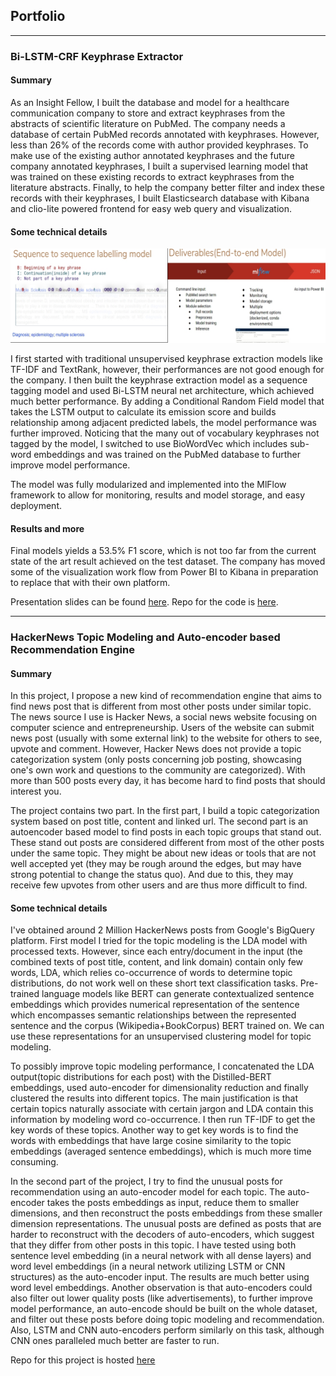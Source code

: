 ## Portfolio

---

### Bi-LSTM-CRF Keyphrase Extractor

#### Summary

As an Insight Fellow, I built the database and model for a healthcare communication company to store and extract keyphrases from the abstracts of scientific literature on PubMed. The company needs a database of certain PubMed records annotated with keyphrases. However, less than 26% of the records come with author provided keyphrases.  To make use of the existing author annotated keyphrases and the future company annotated keyphrases, I built a supervised learning model that was trained on these existing records to extract keyphrases from the literature abstracts. Finally, to help the company better filter and index these records with their keyphrases, I built Elasticsearch database with Kibana and clio-lite powered frontend for easy web query and visualization.

#### Some technical details

<img src="images/thumbnail1.jpg?raw=true"/>

I first started with traditional unsupervised keyphrase extraction models like TF-IDF and TextRank, however, their performances are not good enough for the company. I then built the keyphrase extraction model as a sequence tagging model and used Bi-LSTM neural net architecture, which achieved much better performance. By adding a Conditional Random Field model that takes the LSTM output to calculate its emission score and builds relationship among adjacent predicted labels, the model performance was further improved. Noticing that the many out of vocabulary keyphrases not tagged by the model, I switched to use BioWordVec which includes sub-word embeddings and was trained on the PubMed database to further improve model performance. 

The model was fully modularized and implemented into the MlFlow framework to allow for monitoring, results and model storage, and easy deployment. 

#### Results and more

Final models yields a 53.5% F1 score, which is not too far from the current state of the art result achieved on the test dataset. The company has moved some of the visualization work flow from Power BI to Kibana in preparation to replace that with their own platform.



Presentation slides can be found [here](/pdf/keyphrase_slides.pdf).
Repo for the code is [here](https://github.com/pchding/kph).

---

### HackerNews Topic Modeling and Auto-encoder based Recommendation Engine

#### Summary

In this project, I propose a new kind of recommendation engine that aims to find news post that is different from most other posts under similar topic. The news source I use is Hacker News, a social news website focusing on computer science and entrepreneurship. Users of the website can submit news post (usually with some external link) to the website for others to see, upvote and comment. However, Hacker News does not provide a topic categorization system (only posts concerning job posting, showcasing one's own work and questions to the community are categorized). With more than 500 posts every day, it has become hard to find posts that should interest you.

The project contains two part. In the first part, I build a topic categorization system based on post title, content and linked url. The second part is an autoencoder based model to find posts in each topic groups that stand out. These stand out posts are considered different from most of the other posts under the same topic. They might be about new ideas or tools that are not well accepted yet (they may be rough around the edges, but may have strong potential to change the status quo). And due to this, they may receive few upvotes from other users and are thus more difficult to find.

#### Some technical details


I've obtained around 2 Million HackerNews posts from Google's BigQuery platform. First model I tried for the topic modeling is the LDA model with processed texts. However, since each entry/document in the input (the combined texts of post title, content, and link domain) contain only few words, LDA, which relies co-occurrence of words to determine topic distributions, do not work well on these short text classification tasks. Pre-trained language models like BERT can generate contextualized sentence embeddings which provides numerical representation of the sentence which encompasses semantic relationships between the represented sentence and the corpus (Wikipedia+BookCorpus) BERT trained on. We can use these representations for an unsupervised clustering model for topic modeling. 

To possibly improve topic modeling performance, I concatenated the LDA output(topic distributions for each post) with the Distilled-BERT embeddings, used auto-encoder for dimensionality reduction and finally clustered the results into different topics. The main justification is that certain topics naturally associate with certain jargon and LDA contain this information by modeling word co-occurrence. I then run TF-IDF to get the key words of these topics. Another way to get key words is to find the words with embeddings that have large cosine similarity to the topic embeddings (averaged sentence embeddings), which is much more time consuming.

In the second part of the project, I try to find the unusual posts for recommendation using an auto-encoder model for each topic. The auto-encoder takes the posts embeddings as input, reduce them to smaller dimensions, and then reconstruct the posts embeddings from these smaller dimension representations. The unusual posts are defined as posts that are harder to reconstruct with the decoders of auto-encoders, which suggest that they differ from other posts in this topic. I have tested using both sentence level embedding (in a neural network with all dense layers) and word level embeddings (in a neural network utilizing LSTM or CNN structures) as the auto-encoder input. The results are much better using word level embeddings. Another observation is that auto-encoders could also filter out lower quality posts (like advertisements), to further improve model performance, an auto-encode should be built on the whole dataset, and filter out these posts before doing topic modeling and recommendation. Also, LSTM and CNN auto-encoders perform similarly on this task, although CNN ones paralleled much better are faster to run.

Repo for this project is hosted [here](https://github.com/pchding/HN_bubble)

